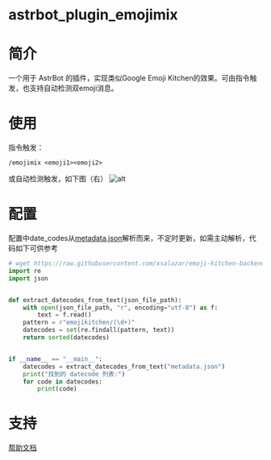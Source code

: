 # astrbot_plugin_emojimix

# 简介
一个用于 AstrBot 的插件，实现类似Google Emoji Kitchen的效果。可由指令触发，也支持自动检测双emoji消息。

# 使用
指令触发：

    /emojimix <emoji1><emoji2>
或自动检测触发，如下图（右）
![alt](https://eimg.flartiny.cloudns.ch/i/2025/04/28/vxz4ro-0.png)
# 配置
配置中date_codes从[metadata.json](https://raw.githubusercontent.com/xsalazar/emoji-kitchen-backend/main/app/metadata.json)解析而来，不定时更新，如需主动解析，代码如下可供参考
```python
# wget https://raw.githubusercontent.com/xsalazar/emoji-kitchen-backend/main/app/metadata.json -O metadata.json
import re
import json


def extract_datecodes_from_text(json_file_path):
    with open(json_file_path, "r", encoding="utf-8") as f:
        text = f.read()
    pattern = r"emojikitchen/(\d+)"
    datecodes = set(re.findall(pattern, text))
    return sorted(datecodes)


if __name__ == "__main__":
    datecodes = extract_datecodes_from_text("metadata.json")
    print("找到的 datecode 列表:")
    for code in datecodes:
        print(code)
```

# 支持

[帮助文档](https://astrbot.app)
